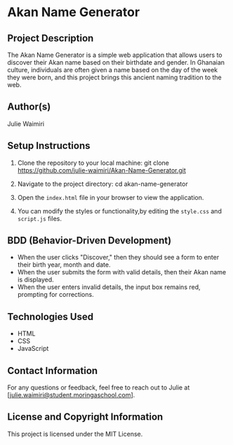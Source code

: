 # Akan Name Generator

## Project Description
The Akan Name Generator is a simple web application that allows users to discover their Akan name based on their birthdate and gender. In Ghanaian culture, individuals are often given a name based on the day of the week they were born, and this project brings this ancient naming tradition to the web.

## Author(s)
Julie Waimiri

## Setup Instructions
1. Clone the repository to your local machine:
git clone https://github.com/julie-waimiri/Akan-Name-Generator.git

2. Navigate to the project directory:
cd akan-name-generator

3. Open the `index.html` file in your browser to view the application.

4. You can modify the styles or functionality,by editing the `style.css` and `script.js` files.

## BDD (Behavior-Driven Development)
- When the user clicks "Discover," then they should see a form to enter their birth year, month and date.
- When the user submits the form with valid details, then their Akan name is displayed.
- When the user enters invalid details, the input box remains red, prompting for corrections.

## Technologies Used
- HTML
- CSS
- JavaScript

## Contact Information
For any questions or feedback, feel free to reach out to Julie at [julie.waimiri@student.moringaschool.com].

## License and Copyright Information
This project is licensed under the MIT License.
